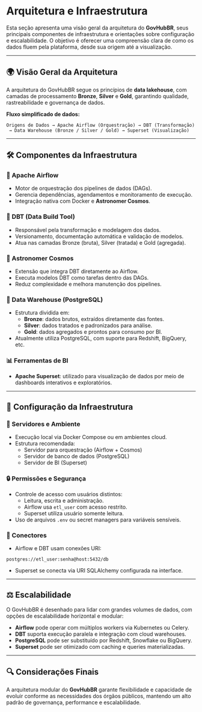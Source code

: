 # Arquitetura e Infraestrutura

Esta seção apresenta uma visão geral da arquitetura do **GovHubBR**, seus principais componentes de infraestrutura e orientações sobre configuração e escalabilidade. O objetivo é oferecer uma compreensão clara de como os dados fluem pela plataforma, desde sua origem até a visualização.

---

## 🌍 Visão Geral da Arquitetura

A arquitetura do GovHubBR segue os princípios de **data lakehouse**, com camadas de processamento **Bronze**, **Silver** e **Gold**, garantindo qualidade, rastreabilidade e governança de dados.

**Fluxo simplificado de dados:**

```
Origens de Dados → Apache Airflow (Orquestração) → DBT (Transformação)
 → Data Warehouse (Bronze / Silver / Gold) → Superset (Visualização)
```

---

## 🛠️ Componentes da Infraestrutura

### 🔧 Apache Airflow

- Motor de orquestração dos pipelines de dados (DAGs).
- Gerencia dependências, agendamentos e monitoramento de execução.
- Integração nativa com Docker e **Astronomer Cosmos**.

### 🔧 DBT (Data Build Tool)

- Responsável pela transformação e modelagem dos dados.
- Versionamento, documentação automática e validação de modelos.
- Atua nas camadas Bronze (bruta), Silver (tratada) e Gold (agregada).

### 🔧 Astronomer Cosmos

- Extensão que integra DBT diretamente ao Airflow.
- Executa modelos DBT como tarefas dentro das DAGs.
- Reduz complexidade e melhora manutenção dos pipelines.

### 📃 Data Warehouse (PostgreSQL)

- Estrutura dividida em:
  - **Bronze**: dados brutos, extraídos diretamente das fontes.
  - **Silver**: dados tratados e padronizados para análise.
  - **Gold**: dados agregados e prontos para consumo por BI.
- Atualmente utiliza PostgreSQL, com suporte para Redshift, BigQuery, etc.

### 📊 Ferramentas de BI

- **Apache Superset**: utilizado para visualização de dados por meio de dashboards interativos e exploratórios.

---

## 🚀 Configuração da Infraestrutura

### 🏢 Servidores e Ambiente

- Execução local via Docker Compose ou em ambientes cloud.
- Estrutura recomendada:
  - Servidor para orquestração (Airflow + Cosmos)
  - Servidor de banco de dados (PostgreSQL)
  - Servidor de BI (Superset)

### 🔒 Permissões e Segurança

- Controle de acesso com usuários distintos:
  - Leitura, escrita e administração.
  - Airflow usa `etl_user` com acesso restrito.
  - Superset utiliza usuário somente leitura.
- Uso de arquivos `.env` ou secret managers para variáveis sensíveis.

### 🔗 Conectores

- Airflow e DBT usam conexões URI:

```text
postgres://etl_user:senha@host:5432/db
```

- Superset se conecta via URI SQLAlchemy configurada na interface.

---

## ⚖️ Escalabilidade

O GovHubBR é desenhado para lidar com grandes volumes de dados, com opções de escalabilidade horizontal e modular:

- **Airflow** pode operar com múltiplos workers via Kubernetes ou Celery.
- **DBT** suporta execução paralela e integração com cloud warehouses.
- **PostgreSQL** pode ser substituído por Redshift, Snowflake ou BigQuery.
- **Superset** pode ser otimizado com caching e queries materializadas.

---

## 🔍 Considerações Finais

A arquitetura modular do **GovHubBR** garante flexibilidade e capacidade de evoluir conforme as necessidades dos órgãos públicos, mantendo um alto padrão de governança, performance e escalabilidade.
